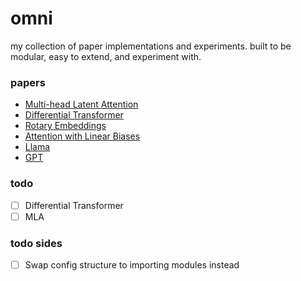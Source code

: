 # omni
my collection of paper implementations and experiments. built to be modular, easy to extend, and experiment with.


### papers

- [Multi-head Latent Attention](/experiments/mla/mla.py)
- [Differential Transformer](/experiments/differential_transformer/diff_attention.py)
- [Rotary Embeddings](/omni/modules/pos_embeddings.py#L59)
- [Attention with Linear Biases](/omni/modules/pos_embeddings.py#L176)
- [Llama](/omni/architectures/llama.py)
- [GPT](/omni/architectures/gpt.py)


### todo

- [ ] Differential Transformer
- [ ] MLA

### todo sides
- [ ] Swap config structure to importing modules instead
